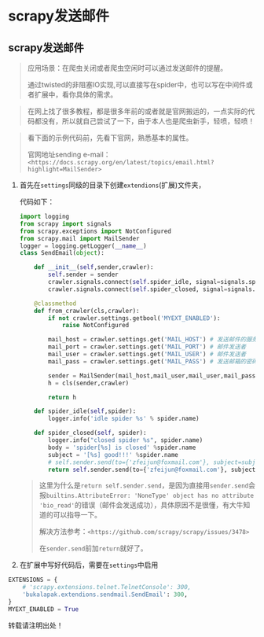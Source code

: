 # scrapy发送邮件

## scrapy发送邮件

> 应用场景：在爬虫关闭或者爬虫空闲时可以通过发送邮件的提醒。
>
> 通过twisted的非阻塞IO实现,可以直接写在spider中，也可以写在中间件或者扩展中，看你具体的需求。

> 在网上找了很多教程，都是很多年前的或者就是官网搬运的，一点实际的代码都没有，所以就自己尝试了一下，由于本人也是爬虫新手，轻喷，轻喷！

> 看下面的示例代码前，先看下官网，熟悉基本的属性。
>
> 官网地址sending e-mail：`<https://docs.scrapy.org/en/latest/topics/email.html?highlight=MailSender>`

1. 首先在`settings`同级的目录下创建`extendions`(扩展)文件夹，

   代码如下：

   ```python
   import logging
   from scrapy import signals
   from scrapy.exceptions import NotConfigured
   from scrapy.mail import MailSender
   logger = logging.getLogger(__name__)
   class SendEmail(object):
   
       def __init__(self,sender,crawler):
           self.sender = sender
           crawler.signals.connect(self.spider_idle, signal=signals.spider_idle)
           crawler.signals.connect(self.spider_closed, signal=signals.spider_closed)
   
       @classmethod
       def from_crawler(cls,crawler):
           if not crawler.settings.getbool('MYEXT_ENABLED'):
               raise NotConfigured
   
           mail_host = crawler.settings.get('MAIL_HOST') # 发送邮件的服务器
           mail_port = crawler.settings.get('MAIL_PORT') # 邮件发送者
           mail_user = crawler.settings.get('MAIL_USER') # 邮件发送者
           mail_pass = crawler.settings.get('MAIL_PASS') # 发送邮箱的密码不是你注册时的密码，而是授权码！！！切记！
   
           sender = MailSender(mail_host,mail_user,mail_user,mail_pass,mail_port) #由于这里邮件的发送者和邮件账户是同一个就都写了mail_user了
           h = cls(sender,crawler)
   
           return h
   
       def spider_idle(self,spider):
           logger.info('idle spider %s' % spider.name)
   
       def spider_closed(self, spider):
           logger.info("closed spider %s", spider.name)
           body = 'spider[%s] is closed' %spider.name
           subject = '[%s] good!!!' %spider.name
           # self.sender.send(to={'zfeijun@foxmail.com'}, subject=subject, body=body)
           return self.sender.send(to={'zfeijun@foxmail.com'}, subject=subject, body=body)
   ```

   > 这里为什么是`return self.sender.send`，是因为直接用`sender.send`会报`builtins.AttributeError: 'NoneType' object has no attribute 'bio_read'`的错误（邮件会发送成功），具体原因不是很懂，有大牛知道的可以指导一下。
   >
   > 解决方法参考：`<https://github.com/scrapy/scrapy/issues/3478>`
   >
   > 在`sender.send`前加`return`就好了。

2. 在扩展中写好代码后，需要在`settings`中启用

```python
EXTENSIONS = {
    # 'scrapy.extensions.telnet.TelnetConsole': 300,
    'bukalapak.extendions.sendmail.SendEmail': 300,
}
MYEXT_ENABLED = True
```

转载请注明出处！
